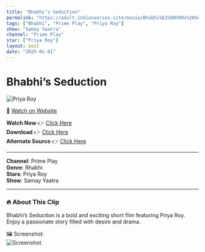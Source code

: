 ```yaml
---
title: "Bhabhi’s Seduction"
permalink: "https://adult.indianseries.site/movie/Bhabhi%E2%80%99s%20Seduction"
tags: ["Bhabhi", "Prime Play", "Priya Roy"]
show: "Samay Yaatra"
channel: "Prime Play"
star: ["Priya Roy"]
layout: post
date: "2025-01-01"
---
```


# Bhabhi’s Seduction

![Priya Roy](https://shorts.desisins.com/wp-content/uploads/2024/02/Bhabhis-Seduction-DesiSins.com_.jpg)

🔗 [Watch on Website](https://adult.indianseries.site/movie/Bhabhi%E2%80%99s%20Seduction)

**Watch Now** 👉 [Click Here](https://adult.indianseries.site/movie/Bhabhi%E2%80%99s%20Seduction)  
**Download** 👉 [Click Here](https://adult.indianseries.site/movie/Bhabhi%E2%80%99s%20Seduction)  
**Alternate Source** 👉 [Click Here](https://adult.indianseries.site/movie/Bhabhi%E2%80%99s%20Seduction)

---

**Channel**: Prime Play  
**Genre**: Bhabhi  
**Stars**: Priya Roy  
**Show**: Samay Yaatra

---

### 🔥 About This Clip

Bhabhi’s Seduction is a bold and exciting short film featuring Priya Roy. Enjoy a passionate story filled with desire and drama.
 
🖼️ Screenshot:  
![Screenshot](https://shorts.desisins.com/wp-content/uploads/2024/02/Bhabhis-Seduction-DesiSins.com_.jpg)
